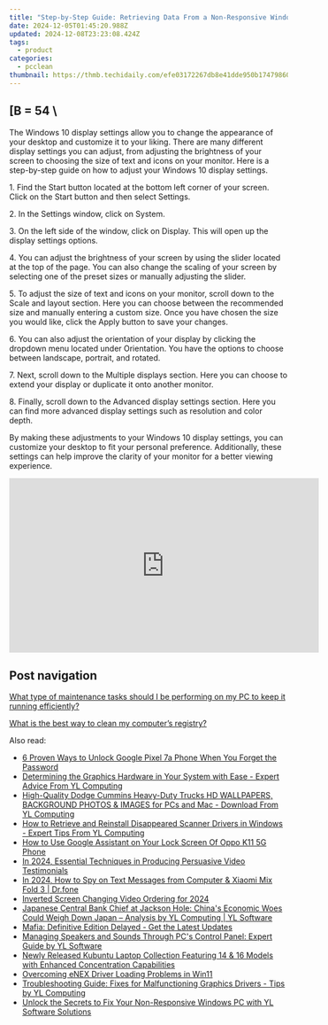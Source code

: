 ```yaml
---
title: "Step-by-Step Guide: Retrieving Data From a Non-Responsive Windows Machine - Tips by YL Computing"
date: 2024-12-05T01:45:20.988Z
updated: 2024-12-08T23:23:08.424Z
tags:
  - product
categories:
  - pcclean
thumbnail: https://thmb.techidaily.com/efe03172267db8e41dde950b174798601940a22588399da557fc77a3f3ce0d36.jpeg
---
```


## \[B = 54 \

The Windows 10 display settings allow you to change the appearance of your desktop and customize it to your liking. There are many different display settings you can adjust, from adjusting the brightness of your screen to choosing the size of text and icons on your monitor. Here is a step-by-step guide on how to adjust your Windows 10 display settings. 

1\. Find the Start button located at the bottom left corner of your screen. Click on the Start button and then select Settings.

2\. In the Settings window, click on System.

3\. On the left side of the window, click on Display. This will open up the display settings options. 

4\. You can adjust the brightness of your screen by using the slider located at the top of the page. You can also change the scaling of your screen by selecting one of the preset sizes or manually adjusting the slider.

5\. To adjust the size of text and icons on your monitor, scroll down to the Scale and layout section. Here you can choose between the recommended size and manually entering a custom size. Once you have chosen the size you would like, click the Apply button to save your changes.

6\. You can also adjust the orientation of your display by clicking the dropdown menu located under Orientation. You have the options to choose between landscape, portrait, and rotated.

7\. Next, scroll down to the Multiple displays section. Here you can choose to extend your display or duplicate it onto another monitor.

8\. Finally, scroll down to the Advanced display settings section. Here you can find more advanced display settings such as resolution and color depth. 

By making these adjustments to your Windows 10 display settings, you can customize your desktop to fit your personal preference. Additionally, these settings can help improve the clarity of your monitor for a better viewing experience.

<!-- affiliate ads begin -->
<iframe width="560" height="315" src="https://www.youtube.com/embed/qfCSLAhd4FY?si=CUBztmilaeAwl1lw" title="YouTube video player" frameborder="0" allow="accelerometer; autoplay; clipboard-write; encrypted-media; gyroscope; picture-in-picture; web-share" referrerpolicy="strict-origin-when-cross-origin" allowfullscreen></iframe>
<!-- affiliate ads end -->

## Post navigation

[What type of maintenance tasks should I be performing on my PC to keep it running efficiently?](https://tools.techidaily.com/pcclean/products/)

[What is the best way to clean my computer’s registry?](https://tools.techidaily.com/pcclean/products/)

<ins class="adsbygoogle"
     style="display:block"
     data-ad-format="autorelaxed"
     data-ad-client="ca-pub-7571918770474297"
     data-ad-slot="1223367746"></ins>

<ins class="adsbygoogle"
     style="display:block"
     data-ad-client="ca-pub-7571918770474297"
     data-ad-slot="8358498916"
     data-ad-format="auto"
     data-full-width-responsive="true"></ins>

<span class="atpl-alsoreadstyle">Also read:</span>
<div><ul>
<li><a href="https://unlock-android.techidaily.com/6-proven-ways-to-unlock-google-pixel-7a-phone-when-you-forget-the-password-by-drfone-android/"><u>6 Proven Ways to Unlock Google Pixel 7a Phone When You Forget the Password</u></a></li>
<li><a href="https://win-cloud.techidaily.com/determining-the-graphics-hardware-in-your-system-with-ease-expert-advice-from-yl-computing/"><u>Determining the Graphics Hardware in Your System with Ease - Expert Advice From YL Computing</u></a></li>
<li><a href="https://win-cloud.techidaily.com/high-quality-dodge-cummins-heavy-duty-trucks-hd-wallpapers-background-photos-and-images-for-pcs-and-mac-download-from-yl-computing/"><u>High-Quality Dodge Cummins Heavy-Duty Trucks HD WALLPAPERS, BACKGROUND PHOTOS & IMAGES for PCs and Mac - Download From YL Computing</u></a></li>
<li><a href="https://win-cloud.techidaily.com/how-to-retrieve-and-reinstall-disappeared-scanner-drivers-in-windows-expert-tips-from-yl-computing/"><u>How to Retrieve and Reinstall Disappeared Scanner Drivers in Windows - Expert Tips From YL Computing</u></a></li>
<li><a href="https://easy-unlock-android.techidaily.com/how-to-use-google-assistant-on-your-lock-screen-of-oppo-k11-5g-phone-by-drfone-android/"><u>How to Use Google Assistant on Your Lock Screen Of Oppo K11 5G Phone</u></a></li>
<li><a href="https://fox-direct.techidaily.com/in-2024-essential-techniques-in-producing-persuasive-video-testimonials/"><u>In 2024, Essential Techniques in Producing Persuasive Video Testimonials</u></a></li>
<li><a href="https://android-location-track.techidaily.com/in-2024-how-to-spy-on-text-messages-from-computer-and-xiaomi-mix-fold-3-drfone-by-drfone-virtual-android/"><u>In 2024, How to Spy on Text Messages from Computer & Xiaomi Mix Fold 3 | Dr.fone</u></a></li>
<li><a href="https://extra-approaches.techidaily.com/inverted-screen-changing-video-ordering-for-2024/"><u>Inverted Screen Changing Video Ordering for 2024</u></a></li>
<li><a href="https://win-cloud.techidaily.com/japanese-central-bank-chief-at-jackson-hole-chinas-economic-woes-could-weigh-down-japan-analysis-by-yl-computing-yl-software/"><u>Japanese Central Bank Chief at Jackson Hole: China's Economic Woes Could Weigh Down Japan – Analysis by YL Computing | YL Software</u></a></li>
<li><a href="https://win-solutions.techidaily.com/mafia-definitive-edition-delayed-get-the-latest-updates/"><u>Mafia: Definitive Edition Delayed - Get the Latest Updates</u></a></li>
<li><a href="https://win-cloud.techidaily.com/managing-speakers-and-sounds-through-pcs-control-panel-expert-guide-by-yl-software/"><u>Managing Speakers and Sounds Through PC's Control Panel: Expert Guide by YL Software</u></a></li>
<li><a href="https://hardware-updates.techidaily.com/newly-released-kubuntu-laptop-collection-featuring-14-and-16-models-with-enhanced-concentration-capabilities/"><u>Newly Released Kubuntu Laptop Collection Featuring 14 & 16 Models with Enhanced Concentration Capabilities</u></a></li>
<li><a href="https://driver-error.techidaily.com/overcoming-enex-driver-loading-problems-in-win11/"><u>Overcoming eNEX Driver Loading Problems in Win11</u></a></li>
<li><a href="https://win-cloud.techidaily.com/troubleshooting-guide-fixes-for-malfunctioning-graphics-drivers-tips-by-yl-computing/"><u>Troubleshooting Guide: Fixes for Malfunctioning Graphics Drivers - Tips by YL Computing</u></a></li>
<li><a href="https://win-cloud.techidaily.com/unlock-the-secrets-to-fix-your-non-responsive-windows-pc-with-yl-software-solutions/"><u>Unlock the Secrets to Fix Your Non-Responsive Windows PC with YL Software Solutions</u></a></li>
</ul></div>

